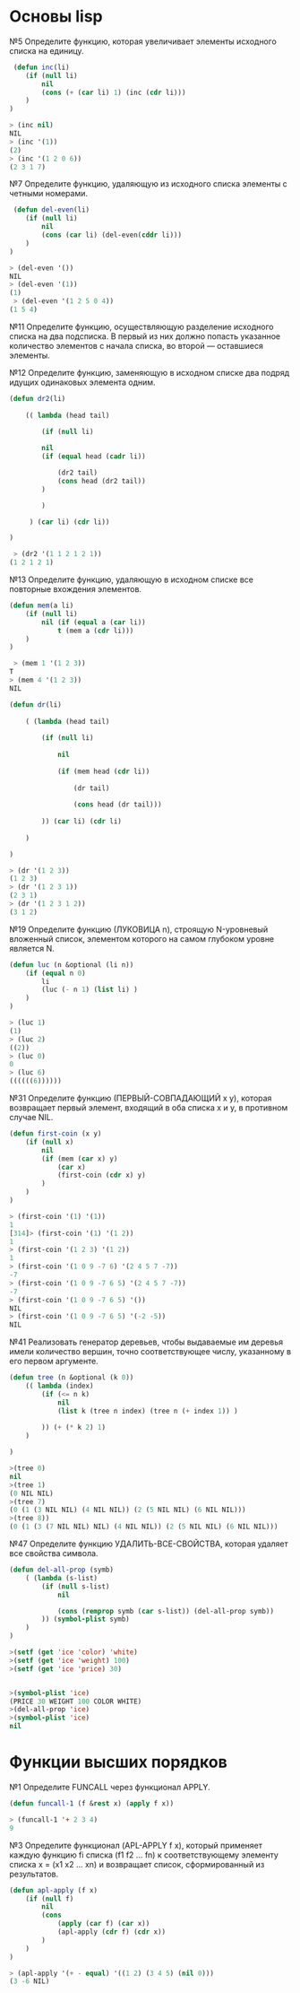 ﻿# Основы lisp

№5 Определите функцию, которая увеличивает элементы исходного списка на единицу.

```lisp
 (defun inc(li) 
	(if (null li) 
		nil 
		(cons (+ (car li) 1) (inc (cdr li)))
	)
)

> (inc nil)
NIL
> (inc '(1))
(2)
> (inc '(1 2 0 6))
(2 3 1 7)
```

№7  Определите функцию, удаляющую из исходного списка элементы с четными номерами. 

```lisp
 (defun del-even(li) 
	(if (null li) 
		nil 
		(cons (car li) (del-even(cddr li)))
	)
)

> (del-even '())
NIL
> (del-even '(1))
(1)
 > (del-even '(1 2 5 0 4))
(1 5 4)
```

№11  Определите функцию, осуществляющую разделение исходного списка на два подсписка.
 В первый из них должно попасть указанное количество элементов с начала списка, во второй — оставшиеся элементы. 


№12  Определите функцию, заменяющую в исходном списке два подряд идущих одинаковых элемента одним. 

```lisp
(defun dr2(li)
 
    (( lambda (head tail)

	    (if (null li)
 
		nil 
		(if (equal head (cadr li))

			(dr2 tail) 
			(cons head (dr2 tail))
		)

	    )

     ) (car li) (cdr li))

)

 > (dr2 '(1 1 2 1 2 1))
(1 2 1 2 1)
```

№13  Определите функцию, удаляющую в исходном списке все повторные вхождения элементов. 

```lisp
(defun mem(a li) 
	(if (null li) 
		nil (if (equal a (car li)) 
			t (mem a (cdr li)))
	)
)

 > (mem 1 '(1 2 3))
T
> (mem 4 '(1 2 3))
NIL

(defun dr(li) 
	
	( (lambda (head tail)
	   
		(if (null li) 
	       
			nil 
		    
			(if (mem head (cdr li)) 
			    
				(dr tail) 
			    
				(cons head (dr tail)))
	   
		)) (car li) (cdr li)
	
	)

)

> (dr '(1 2 3))
(1 2 3)
> (dr '(1 2 3 1))
(2 3 1)
> (dr '(1 2 3 1 2))
(3 1 2)
```

№19 Определите функцию (ЛУКОВИЦА n), строящую N-уровневый вложенный список, элементом которого на самом глубоком уровне является N. 

```lisp
(defun luc (n &optional (li n)) 
	(if (equal n 0) 
		li 
		(luc (- n 1) (list li) )
	)
)

> (luc 1)
(1)
> (luc 2)
((2))
> (luc 0)
0
> (luc 6)
((((((6))))))
```

№31 Определите функцию (ПЕРВЫЙ-СОВПАДАЮЩИЙ х у), которая возвращает первый элемент, входящий в оба списка х и у, в противном случае NIL.

```lisp
(defun first-coin (x y) 
	(if (null x) 
		nil 
		(if (mem (car x) y) 
			(car x) 
			(first-coin (cdr x) y)
		)
	)
)

> (first-coin '(1) '(1))
1
[314]> (first-coin '(1) '(1 2))
1
> (first-coin '(1 2 3) '(1 2))
1
> (first-coin '(1 0 9 -7 6) '(2 4 5 7 -7))
-7
> (first-coin '(1 0 9 -7 6 5) '(2 4 5 7 -7))
-7
> (first-coin '(1 0 9 -7 6 5) '())
NIL
> (first-coin '(1 0 9 -7 6 5) '(-2 -5))
NIL
```

№41  Реализовать генератор деревьев, чтобы выдаваемые им деревья имели количество вершин, точно соответствующее числу, 
указанному в его первом аргументе. 

```lisp
(defun tree (n &optional (k 0))
	(( lambda (index)
		(if (<= n k)
			nil
			(list k (tree n index) (tree n (+ index 1)) )
 
		)) (+ (* k 2) 1)
	)

)

>(tree 0)
nil
>(tree 1)
(0 NIL NIL)
>(tree 7)
(0 (1 (3 NIL NIL) (4 NIL NIL)) (2 (5 NIL NIL) (6 NIL NIL)))
>(tree 8))
(0 (1 (3 (7 NIL NIL) NIL) (4 NIL NIL)) (2 (5 NIL NIL) (6 NIL NIL)))
```

№47 Определите функцию УДАЛИТЬ-ВСЕ-СВОЙСТВА, которая удаляет все свойства символа.

```lisp
(defun del-all-prop (symb)
	( (lambda (s-list)
		(if (null s-list)
			nil

			(cons (remprop symb (car s-list)) (del-all-prop symb))
		)) (symbol-plist symb)
	)
)

>(setf (get 'ice 'color) 'white)
>(setf (get 'ice 'weight) 100)
>(setf (get 'ice 'price) 30)


>(symbol-plist 'ice)
(PRICE 30 WEIGHT 100 COLOR WHITE)
>(del-all-prop 'ice)
>(symbol-plist 'ice)
nil
```

# Функции высших порядков

№1 Определите FUNCALL через функционал APPLY. 

```lisp
(defun funcall-1 (f &rest x) (apply f x))

> (funcall-1 '+ 2 3 4)
9
```

№3 Определите функционал (APL-APPLY f x), который применяет каждую функцию fi списка (f1 f2 ... fn) 
к соответствующему элементу списка x = (x1 x2 ... xn)  и возвращает список, сформированный из результатов. 

```lisp
(defun apl-apply (f x) 
	(if (null f) 
		nil 
		(cons 
			(apply (car f) (car x)) 
			(apl-apply (cdr f) (cdr x))
		) 
	)
)

> (apl-apply '(+ - equal) '((1 2) (3 4 5) (nil 0)))
(3 -6 NIL)
```